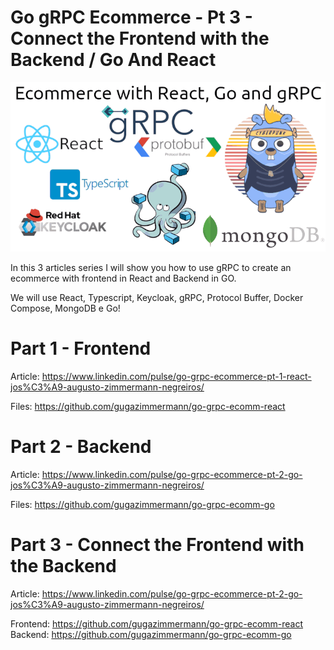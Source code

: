 # Go gRPC Ecommerce - Pt 3 - Connect the Frontend with the Backend / Go And React

![cover](imgs/cover.png)

In this 3 articles series I will show you how to use gRPC to create an ecommerce with frontend in React and Backend in GO.

We will use React, Typescript, Keycloak, gRPC, Protocol Buffer, Docker Compose, MongoDB e Go!

# Part 1 - Frontend

Article: https://www.linkedin.com/pulse/go-grpc-ecommerce-pt-1-react-jos%C3%A9-augusto-zimmermann-negreiros/

Files: https://github.com/gugazimmermann/go-grpc-ecomm-react

# Part 2 - Backend

Article: https://www.linkedin.com/pulse/go-grpc-ecommerce-pt-2-go-jos%C3%A9-augusto-zimmermann-negreiros/

Files: https://github.com/gugazimmermann/go-grpc-ecomm-go

# Part 3 - Connect the Frontend with the Backend

Article: https://www.linkedin.com/pulse/go-grpc-ecommerce-pt-2-go-jos%C3%A9-augusto-zimmermann-negreiros/

Frontend: https://github.com/gugazimmermann/go-grpc-ecomm-react
Backend: https://github.com/gugazimmermann/go-grpc-ecomm-go
